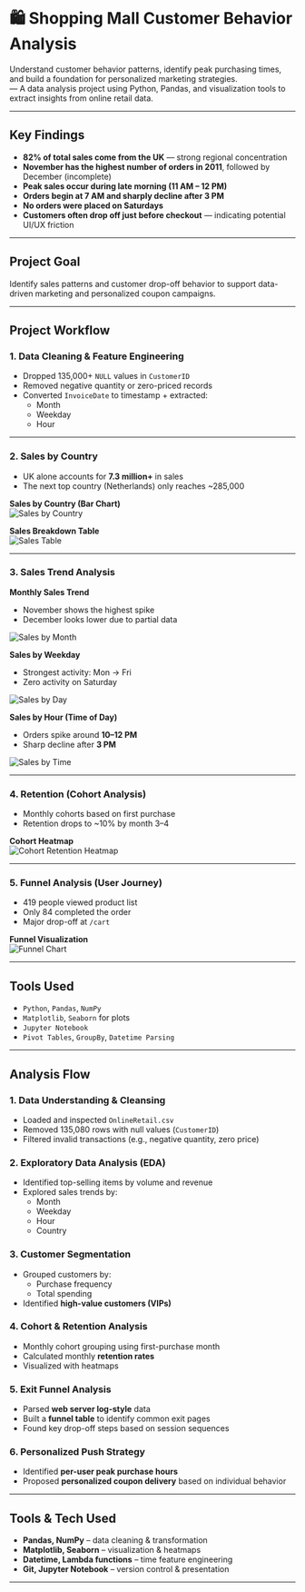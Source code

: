 # 🛍️ Shopping Mall Customer Behavior Analysis

Understand customer behavior patterns, identify peak purchasing times, and build a foundation for personalized marketing strategies.  
— A data analysis project using Python, Pandas, and visualization tools to extract insights from online retail data.

---

## Key Findings

- **82% of total sales come from the UK** — strong regional concentration  
- **November has the highest number of orders in 2011**, followed by December (incomplete)  
- **Peak sales occur during late morning (11 AM – 12 PM)**  
- **Orders begin at 7 AM and sharply decline after 3 PM**  
- **No orders were placed on Saturdays**  
- **Customers often drop off just before checkout** — indicating potential UI/UX friction  

---

## Project Goal

Identify sales patterns and customer drop-off behavior to support data-driven marketing and personalized coupon campaigns.

---
## Project Workflow

### 1. Data Cleaning & Feature Engineering

- Dropped 135,000+ `NULL` values in `CustomerID`  
- Removed negative quantity or zero-priced records  
- Converted `InvoiceDate` to timestamp + extracted:
  - Month
  - Weekday
  - Hour

---

### 2. Sales by Country

- UK alone accounts for **7.3 million+** in sales  
- The next top country (Netherlands) only reaches ~285,000

 **Sales by Country (Bar Chart)**  
![Sales by Country](./Graphs4ShoppingMall/salesbyCountry.png)

**Sales Breakdown Table**  
![Sales Table](./Graphs4ShoppingMall/sales_country.png)

---

### 3. Sales Trend Analysis

**Monthly Sales Trend**  
- November shows the highest spike  
- December looks lower due to partial data

![Sales by Month](./Graphs4ShoppingMall/salesbymonth.png)

**Sales by Weekday**  
- Strongest activity: Mon → Fri  
- Zero activity on Saturday

![Sales by Day](./Graphs4ShoppingMall/salesbyday.png)

**Sales by Hour (Time of Day)**  
- Orders spike around **10–12 PM**
- Sharp decline after **3 PM**

![Sales by Time](./Graphs4ShoppingMall/salesbytime.png)

---

### 4. Retention (Cohort Analysis)

- Monthly cohorts based on first purchase
- Retention drops to ~10% by month 3–4

**Cohort Heatmap**  
![Cohort Retention Heatmap](./Graphs4ShoppingMall/cohort_analysis.png)

---

### 5. Funnel Analysis (User Journey)

- 419 people viewed product list  
- Only 84 completed the order  
- Major drop-off at `/cart`

**Funnel Visualization**  
![Funnel Chart](./Graphs4ShoppingMall/funnel.png)

---

## Tools Used

- `Python`, `Pandas`, `NumPy`  
- `Matplotlib`, `Seaborn` for plots  
- `Jupyter Notebook`  
- `Pivot Tables`, `GroupBy`, `Datetime Parsing`

---
## Analysis Flow

### 1. Data Understanding & Cleansing
- Loaded and inspected `OnlineRetail.csv`
- Removed 135,080 rows with null values (`CustomerID`)
- Filtered invalid transactions (e.g., negative quantity, zero price)

### 2. Exploratory Data Analysis (EDA)
- Identified top-selling items by volume and revenue
- Explored sales trends by:
  - Month
  - Weekday
  - Hour
  - Country

### 3. Customer Segmentation
- Grouped customers by:
  - Purchase frequency
  - Total spending
- Identified **high-value customers (VIPs)**

### 4. Cohort & Retention Analysis
- Monthly cohort grouping using first-purchase month
- Calculated monthly **retention rates**
- Visualized with heatmaps

### 5. Exit Funnel Analysis
- Parsed **web server log-style** data
- Built a **funnel table** to identify common exit pages
- Found key drop-off steps based on session sequences

### 6. Personalized Push Strategy
- Identified **per-user peak purchase hours**
- Proposed **personalized coupon delivery** based on individual behavior

---

## Tools & Tech Used

- **Pandas, NumPy** – data cleaning & transformation  
- **Matplotlib, Seaborn** – visualization & heatmaps  
- **Datetime, Lambda functions** – time feature engineering  
- **Git, Jupyter Notebook** – version control & presentation  

---

